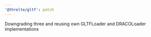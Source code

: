 ```yaml
---
'@threlte/gltf': patch
---
```


Downgrading three and reusing own GLTFLoader and DRACOLoader implementations
